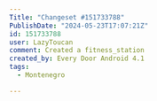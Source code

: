 ```yaml
---
Title: "Changeset #151733788"
PublishDate: "2024-05-23T17:07:21Z"
id: 151733788
user: LazyToucan
comment: Created a fitness_station
created_by: Every Door Android 4.1
tags:
  - Montenegro

---
```

